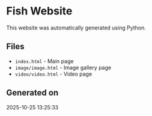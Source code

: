 # Fish Website

This website was automatically generated using Python.

## Files
- `index.html` - Main page
- `image/image.html` - Image gallery page  
- `video/video.html` - Video page

## Generated on
2025-10-25 13:25:33
